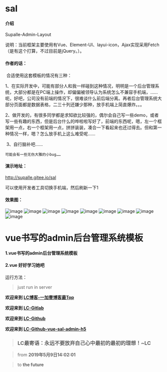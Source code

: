 # sal

#### 介绍
Supalle-Admin-Layout

说明：当前框架主要使用有Vue、Element-UI、layui-icon，Ajax实现采用Fetch（是有这个打算，不过目前是jQuery。）。

#### 作者的话：
​	合适使用这套模板的情况有三种：

​	1、在实际开发中，可能有部分人和我一样碰到这种情况，明明是一个后台管理系统，大部分都是在PC端上操作，却偏偏被领导认为系统怎么不兼容手机端，……呃，好吧，公司没有前端的情况下，很难谈什么前后端分离。再者后台管理系统大部分页面都是数据表格，二三十列还嫌少那种，放手机端上简直爆炸。。。

​	2、做开发的，有很多同学都是求知欲比较强的，偶尔会自己写一些demo，或者写一些有趣的东西，但是后台什么的哗啦啦写好了，前端的东西呢，嗯，左一个框架用一点，右一个框架用一点，拼拼装装，凑合一下看起来也还过得去。但和第一种情况一样，嗯？怎么放手机上这么难受呢……

​	3、自行脑补吧……

    可能会有一些无伤大雅的小bug……
    
#### 演示地址：

http://supalle.gitee.io/sal

可以使用开发者工具切换手机端，然后刷新一下1

#### 效果图：
![image](http://supalle.gitee.io/sal/img/1.png)
![image](http://supalle.gitee.io/sal/img/2.png)
![image](http://supalle.gitee.io/sal/img/3.png)
![image](http://supalle.gitee.io/sal/img/4.png)
![image](http://supalle.gitee.io/sal/img/5.png)
![image](http://supalle.gitee.io/sal/img/6.png)
![image](http://supalle.gitee.io/sal/img/7.png)
![image](http://supalle.gitee.io/sal/img/8.png)
![image](http://supalle.gitee.io/sal/img/9.png)

# vue书写的admin后台管理系统模板
#### 1.vue书写的admin后台管理系统模板
#### 2.vue 好好学习她吧
运行方法：
> just run in server

**欢迎来到 [LC博客-一加壹博客最Top](http://www.oneplusone.vip)**

**欢迎来到 [LC-Gitlab](https://gitlab.com/ahviplc)**

**欢迎来到 [LC-Github](https://github.com/ahviplc)**

**欢迎来到 [LC-Github-vue-sal-admin-h5](https://github.com/ahviplc/vue-sal-admin-h5)**

> ### LC最寄语：永远不要放弃自己心中最初的最初的理想！~LC

> from **2019年5月9日14:02:01**

> to **the future**